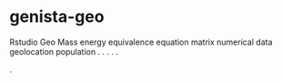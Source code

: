 # genista-geo
Rstudio Geo Mass energy equivalence equation matrix numerical data geolocation population
.
.
.
.
.




.

















